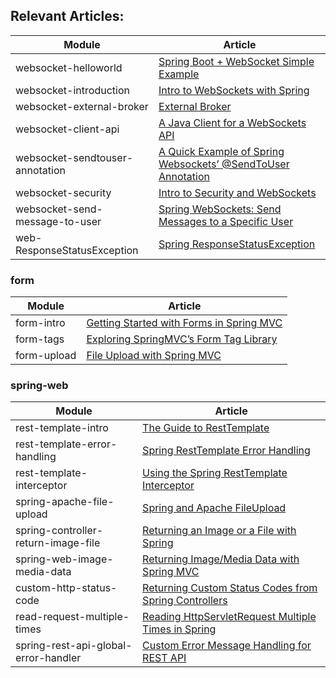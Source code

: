 ## Relevant Articles: 

Module | Article
--|--
websocket-helloworld | [Spring Boot + WebSocket Simple Example](https://www.javainuse.com/spring/boot-websocket)
websocket-introduction | [Intro to WebSockets with Spring](http://www.baeldung.com/websockets-spring)
websocket-external-broker | [External Broker](https://docs.spring.io/spring-framework/docs/5.3.1/reference/html/web.html#websocket-stomp-handle-broker-relay)
websocket-client-api | [A Java Client for a WebSockets API](http://www.baeldung.com/websockets-api-java-spring-client)
websocket-sendtouser-annotation | [A Quick Example of Spring Websockets’ @SendToUser Annotation](http://www.baeldung.com/spring-websockets-sendtouser)
websocket-security | [Intro to Security and WebSockets](http://www.baeldung.com/spring-security-websockets)
websocket-send-message-to-user | [Spring WebSockets: Send Messages to a Specific User](https://www.baeldung.com/spring-websockets-send-message-to-user)
web-ResponseStatusException | [Spring ResponseStatusException](http://www.baeldung.com/spring-response-status-exception)

### form

Module | Article
--|--
form-intro | [Getting Started with Forms in Spring MVC](http://www.baeldung.com/spring-mvc-form-tutorial)
form-tags | [Exploring SpringMVC’s Form Tag Library](http://www.baeldung.com/spring-mvc-form-tags)
form-upload | [File Upload with Spring MVC](http://www.baeldung.com/spring-file-upload)

### spring-web

Module | Article
--|--
rest-template-intro | [The Guide to RestTemplate](http://www.baeldung.com/rest-template)
rest-template-error-handling | [Spring RestTemplate Error Handling](https://www.baeldung.com/spring-rest-template-error-handling)
rest-template-interceptor | [Using the Spring RestTemplate Interceptor](https://www.baeldung.com/spring-rest-template-interceptor)
spring-apache-file-upload | [Spring and Apache FileUpload](https://www.baeldung.com/spring-apache-file-upload)
spring-controller-return-image-file | [Returning an Image or a File with Spring](http://www.baeldung.com/spring-controller-return-image-file)
spring-web-image-media-data | [Returning Image/Media Data with Spring MVC](http://www.baeldung.com/spring-mvc-image-media-data)
custom-http-status-code | [Returning Custom Status Codes from Spring Controllers](http://www.baeldung.com/spring-mvc-controller-custom-http-status-code)
read-request-multiple-times | [Reading HttpServletRequest Multiple Times in Spring](https://www.baeldung.com/spring-reading-httpservletrequest-multiple-times)
spring-rest-api-global-error-handler | [Custom Error Message Handling for REST API](http://www.baeldung.com/global-error-handler-in-a-spring-rest-api)